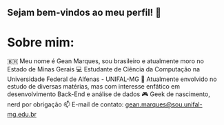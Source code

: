 ## Sejam bem-vindos ao meu perfil! 👋

<!--
**Gean-UNIFAL/Gean-UNIFAL** is a ✨ _special_ ✨ repository because its `README.md` (this file) appears on your GitHub profile.

Here are some ideas to get you started:

- 🔭 I’m currently working on ...
- 🌱 I’m currently learning ...
- 👯 I’m looking to collaborate on ...
- 🤔 I’m looking for help with ...
- 💬 Ask me about ...
- 📫 How to reach me: ...
- 😄 Pronouns: ...
- ⚡ Fun fact: ...
-->
# Sobre mim:
🇧🇷 Meu nome é Gean Marques, sou brasileiro e atualmente moro no Estado de Minas Gerais
💻 Estudante de Ciência da Computação na Universidade Federal de Alfenas - UNIFAL-MG
📖 Atualmente envolvido no estudo de diversas matérias, mas com interesse enfático em desenvolvimento Back-End e análise de dados
🎮 Geek de nascimento, nerd por obrigação
📫 E-mail de contato: gean.marques@sou.unifal-mg.edu.br

